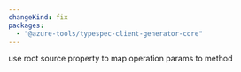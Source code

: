 ```yaml
---
changeKind: fix
packages:
  - "@azure-tools/typespec-client-generator-core"
---
```


use root source property to map operation params to method